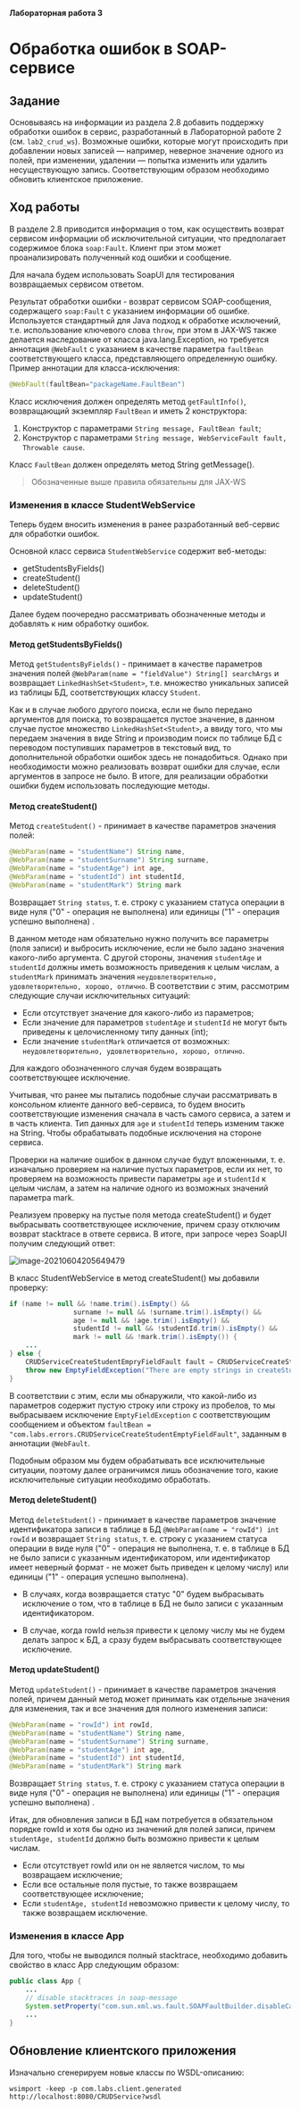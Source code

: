 **Лабораторная работа 3**

# Обработка ошибок в SOAP-сервисе

## Задание

Основываясь на информации из раздела 2.8 добавить поддержку обработки ошибок в сервис, 
разработанный в Лабораторной работе 2 (см. `lab2_crud_ws`). 
Возможные ошибки, которые могут происходить при добавлении новых записей — например, 
неверное значение одного из полей, при изменении, удалении — попытка изменить или удалить несуществующую запись. 
Соответствующим образом необходимо обновить клиентское приложение.

## Ход работы

В разделе 2.8 приводится информация о том, как осуществить возврат сервисом информации об исключительной ситуации, что предполагает содержимое блока `soap:Fault`. Клиент при этом может проанализировать полученный код ошибки и сообщение. 

Для начала будем использовать SoapUI для тестирования возвращаемых сервисом ответом. 

Результат обработки ошибки - возврат сервисом SOAP-сообщения, содержащего `soap:Fault` с указанием информации об ошибке. Используется стандартный для Java подход к обработке исключений, т.е. использование ключевого слова `throw`, при этом в JAX-WS также делается наследование от класса java.lang.Exception, но требуется аннотация `@WebFault` с указанием в качестве параметра `faultBean` соответствующего класса, представляющего определенную ошибку. Пример аннотации для класса-исключения:

```java
@WebFault(faultBean="packageName.FaultBean")
```

 Класс исключения должен определять метод `getFaultInfo()`, возвращающий экземпляр `FaultBean` и иметь 2 конструктора: 

1. Конструктор с параметрами `String message, FaultBean fault`;
2. Конструктор с параметрами `String message, WebServiceFault fault, Throwable cause`.

Класс `FaultBean` должен определять метод String getMessage().

> Обозначенные выше правила обязательны для JAX-WS



### Изменения в классе StudentWebService

Теперь будем вносить изменения в ранее разработанный веб-сервис для обработки ошибок. 

Основной класс сервиса `StudentWebService` содержит веб-методы:

* getStudentsByFields()
* createStudent()
* deleteStudent()
* updateStudent()

Далее будем поочередно рассматривать обозначенные методы и добавлять к ним обработку ошибок. 



#### Метод getStudentsByFields()

Метод `getStudentsByFields()` - принимает в качестве параметров значения полей `@WebParam(name = "fieldValue") String[] searchArgs`  и возвращает `LinkedHashSet<Student>`, т.е. множество уникальных записей из таблицы БД, соответствующих классу `Student`.

Как и в случае любого другого поиска,  если не было передано аргументов для поиска, то возвращается пустое значение, в данном случае пустое множество `LinkedHashSet<Student>`, а ввиду того, что мы передаем значения в виде String и производим поиск по таблице БД с переводом поступивших параметров в текстовый вид, то дополнительной обработки ошибок здесь не понадобиться. Однако при необходимости можно реализовать возврат ошибки для случае, если аргументов в запросе не было. В итоге, для реализации обработки ошибки будем использовать последующие методы.



#### Метод createStudent()

Метод `createStudent()` - принимает в качестве параметров значения полей:

```java
@WebParam(name = "studentName") String name,
@WebParam(name = "studentSurname") String surname,
@WebParam(name = "studentAge") int age,
@WebParam(name = "studentId") int studentId,
@WebParam(name = "studentMark") String mark
```

Возвращает `String status`, т. е. строку с указанием статуса операции в виде нуля ("0" - операция не выполнена) или единицы ("1" - операция успешно выполнена) .

В данном методе нам обязательно нужно получить все параметры (поля записи) и выбросить исключение, если не было задано значения какого-либо аргумента. С другой стороны, значения `studentAge` и `studentId` должны иметь возможность приведения к целым числам, а `studentMark` принимать значения `неудовлетворительно, удовлетворительно, хорошо, отлично`. В соответствии с этим, рассмотрим следующие случаи исключительных ситуаций:

* Если отсутствует значение для какого-либо из параметров;
* Если значение для параметров  `studentAge` и `studentId` не могут быть приведены к целочисленному типу данных (int);
* Если значение `studentMark` отличается от возможных: `неудовлетворительно, удовлетворительно, хорошо, отлично`.

Для каждого обозначенного случая будем возвращать соответствующее исключение.

Учитывая, что ранее мы пытались подобные случаи рассматривать в консольном клиенте данного веб-сервиса, то будем вносить соответствующие изменения сначала в часть самого сервиса, а затем и в часть клиента. Тип данных для `age` и `studentId` теперь изменим также на String. Чтобы обрабатывать подобные исключения на стороне сервиса.

Проверки на наличие ошибок в данном случае будут вложенными, т. е. изначально проверяем на наличие пустых параметров, если их нет, то проверяем на возможность привести параметры `age` и `studentId` к целым числам, а затем на наличие одного из возможных значений параметра mark.

Реализуем проверку на пустые поля метода createStudent() и будет выбрасывать соответствующее исключение, причем сразу отключим возврат stacktrace в ответе сервиса. В итоге, при запросе через SoapUI получим следующий ответ:

![image-20210604205649479](README.assets/image-20210604205649479.png)

В класс StudentWebService в метод createStudent() мы добавили проверку:

```java
if (name != null && !name.trim().isEmpty() &&
                surname != null && !surname.trim().isEmpty() &&
                age != null && !age.trim().isEmpty() &&
                studentId != null && !studentId.trim().isEmpty() &&
                mark != null && !mark.trim().isEmpty()) {
    ...
} else {
    CRUDServiceCreateStudentEmpryFieldFault fault = CRUDServiceCreateStudentEmpryFieldFault.defaultInstance();
    throw new EmptyFieldException("There are empty strings in createStudent() method arguments", fault);
}

```

В соответствии с этим, если мы обнаружили, что какой-либо из параметров содержит пустую строку или строку из пробелов, то мы выбрасываем исключение `EmptyFieldException` с соответствующим сообщением и объектом `faultBean = "com.labs.errors.CRUDServiceCreateStudentEmptyFieldFault"`, заданным в аннотации `@WebFault`. 

Подобным образом мы будем обрабатывать все исключительные ситуации, поэтому далее ограничимся лишь обозначение того, какие исключительные ситуации необходимо обработать.



#### Метод deleteStudent()

Метод `deleteStudent()` - принимает в качестве параметров значение идентификатора записи в таблице в БД `@WebParam(name = "rowId") int rowId`  и возвращает `String status`, т. е. строку с указанием статуса операции в виде нуля ("0" - операция не выполнена, т. е. в таблице в БД не было записи с указанным идентификатором, или идентификатор имеет неверный формат - не может быть приведен к целому числу) или единицы ("1" - операция успешно выполнена). 

* В случаях, когда возвращается статус "0" будем выбрасывать исключение о том, что в таблице в БД не было записи с указанным идентификатором.

* В случае, когда rowId нельзя привести к целому числу мы не будем делать запрос к БД, а сразу будем выбрасывать соответствующее исключение. 



#### Метод updateStudent()

Метод `updateStudent()` - принимает в качестве параметров значения полей, причем данный метод может принимать как отдельные значения для изменения, так и все значения для полного изменения записи:

```java
@WebParam(name = "rowId") int rowId,
@WebParam(name = "studentName") String name,
@WebParam(name = "studentSurname") String surname,
@WebParam(name = "studentAge") int age,
@WebParam(name = "studentId") int studentId,
@WebParam(name = "studentMark") String mark
```

Возвращает `String status`, т. е. строку с указанием статуса операции в виде нуля ("0" - операция не выполнена) или единицы ("1" - операция успешно выполнена) .

Итак, для обновления записи в БД нам потребуется в обязательном порядке rowId и хотя бы одно из значений для полей записи, причем `studentAge, studentId`  должно быть возможно привести к целым числам. 

* Если отсутствует rowId или он не является числом, то мы возвращаем исключение;
* Если все остальные поля пустые, то также возвращаем соответствующее исключение;
* Если `studentAge, studentId` невозможно привести к целому числу, то также возвращаем исключение.



### Изменения в классе App

Для того, чтобы не выводился полный stacktrace, необходимо добавить свойство в класс App следующим образом:

```java
public class App {
    ...
    // disable stacktraces in soap-message
	System.setProperty("com.sun.xml.ws.fault.SOAPFaultBuilder.disableCaptureStackTrace", "false");
	...
}
```





## Обновление клиентского приложения

Изначально сгенерируем новые классы по WSDL-описанию:

```shell
wsimport -keep -p com.labs.client.generated http://localhost:8080/CRUDService?wsdl
```